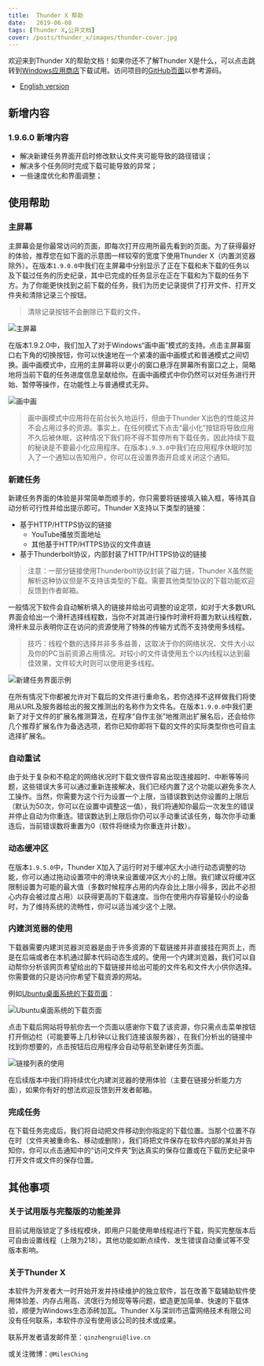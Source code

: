 ```yaml
---
title:  Thunder X 帮助
date:   2019-06-08
tags: [Thunder X,公开文档]
cover: /posts/thunder_x/images/thunder-cover.jpg
---
```


欢迎来到Thunder X的帮助文档！如果你还不了解Thunder X是什么，可以点击跳转到[Windows应用商店](https://www.microsoft.com/en-us/p/thunder-x/9njqw2wdtd43?activetab=pivot:overviewtab)下载试用。访问项目的[GitHub页面](https://github.com/MilesChing/ThunderX)以参考源码。

<!--more-->

- [English version](https://milesching.github.io/thunder-x/2019/07/25/ThunderX_en_us.html)

## 新增内容

### 1.9.6.0 新增内容

- 解决新建任务界面开启时修改默认文件夹可能导致的路径错误；
- 解决多个任务同时完成下载可能导致的异常；
- 一些速度优化和界面调整；

## 使用帮助

### 主屏幕

主屏幕会是你最常访问的页面，即每次打开应用所最先看到的页面。为了获得最好的体验，推荐您在如下面的示意图一样较窄的宽度下使用Thunder X（内置浏览器除外）。在版本`1.9.0.0`中我们在主屏幕中分别显示了正在下载和未下载的任务以及下载过任务的历史纪录，其中已完成的任务显示在正在下载和为下载的任务下方。为了你能更快找到之前下载的任务，我们为历史记录提供了打开文件、打开文件夹和清除记录三个按钮。

> 清除记录按钮不会删除已下载的文件。

![主屏幕](../images/ThunderX帮助页截图_主屏幕.png)

在版本1.9.2.0中，我们加入了对于Windows“画中画”模式的支持。点击主屏幕窗口右下角的切换按钮，你可以快速地在一个紧凑的画中画模式和普通模式之间切换。画中画模式中，应用的主屏幕将以更小的窗口悬浮在屏幕所有窗口之上，简略地将当前下载的任务进度信息呈献给你。在画中画模式中你仍然可以对任务进行开始、暂停等操作，在功能性上与普通模式无异。

![画中画](../images/ThunderX帮助页截图_画中画.png)

> 画中画模式中应用将在前台长久地运行，但由于Thunder X出色的性能这并不会占用过多的资源。事实上，在任何模式下点击“最小化”按钮将导致应用不久后被休眠，这种情况下我们将不得不暂停所有下载任务。因此持续下载的秘诀是不要最小化应用程序。在版本`1.9.3.0`中我们在应用程序休眠时加入了一个通知以告知用户，你可以在设置界面开启或关闭这个通知。

### 新建任务

新建任务界面的体验是非常简单而顺手的，你只需要将链接填入输入框，等待其自动分析可行性并给出提示即可。Thunder X支持以下类型的链接：

- 基于HTTP/HTTPS协议的链接
  - YouTube播放页面地址
  - 其他基于HTTP/HTTPS协议的文件直链
- 基于Thunderbolt协议，内部封装了HTTP/HTTPS协议的链接

> 注意：一部分链接使用Thunderbolt协议封装了磁力链，Thunder X虽然能解析这种协议但是不支持该类型的下载。需要其他类型协议的下载功能欢迎反馈到作者邮箱。

一般情况下软件会自动解析填入的链接并给出可调整的设定项，如对于大多数URL界面会给出一个滑杆选择线程数，当你不对其进行操作时滑杆将置为默认线程数，滑杆未显示表明你正在访问的资源使用了特殊的传输方式而不支持使用多线程。

> 技巧：线程个数的选择并非多多益善，这取决于你的网络状况、文件大小以及你的PC当前资源占用情况。对较小的文件请使用五个以内线程以达到最佳效果，文件较大时则可以使用更多线程。

![新建任务界面示例](../images/ThunderX帮助页截图_新增任务.jpg)

在所有情况下你都被允许对下载后的文件进行重命名，若你选择不这样做我们将使用从URL及服务器给出的报文推测出的名称作为文件名。在版本`1.9.0.0`中我们更新了对于文件的扩展名推测算法，在程序“自作主张”地推测出扩展名后，还会给你几个推荐扩展名作为备选选项，若你已知你即将下载的文件的实际类型你也可自主选择扩展名。

### 自动重试

由于处于复杂和不稳定的网络状况时下载文很件容易出现连接超时、中断等等问题，这些错误大多可以通过重新连接解决，我们已经内置了这个功能以避免多次人工操作。当然，你需要为这个行为设置一个上限，当错误数到达你设置的上限后（默认为50次，你可以在设置中调整这一值），我们将通知你最后一次发生的错误并停止自动为你重连。错误数达到上限后你仍可以手动重试该任务，每次你手动重连后，当前错误数将重置为0（软件将继续为你重连并计数）。

### 动态缓冲区

在版本`1.9.5.0`中，Thunder X加入了运行时对于缓冲区大小进行动态调整的功能，你可以通过拖动设置项中的滑块来设置缓冲区大小的上限。我们建议将缓冲区限制设置为可能的最大值（多数时候程序占用的内存会比上限小得多，因此不必担心内存会被过度占用）以获得更高的下载速度。当你在使用内存容量较小的设备时，为了维持系统的流畅性，你可以适当减少这个上限。

### 内建浏览器的使用

下载器需要内建浏览器浏览器是由于许多资源的下载链接并非直接挂在网页上，而是在后端或者在本机通过脚本代码动态生成的。使用一个内建浏览器，我们可以自动帮你分析该网页希望给出的下载链接并给出可能的文件名和文件大小供你选择。你需要做的只是访问你希望下载资源的网站。

例如[Ubuntu桌面系统的下载页面](https://www.ubuntu.com/download/desktop)：

![Ubuntu桌面系统的下载页面](../images/ThunderX帮助页截图_Ubuntu下载页面.jpg)

点击下载后网站将导航你去一个页面以感谢你下载了该资源，你只需点击菜单按钮打开侧边栏（可能要等上几秒钟以让我们连接该服务器），在我们分析出的链接中找到你想要的，点击按钮后应用程序会自动导航至新建任务页面。

![链接列表的使用](../images/ThunderX帮助页截图_链接列表.jpg)

在后续版本中我们将持续优化内建浏览器的使用体验（主要在链接分析能力方面），如果你有好的想法欢迎反馈到开发者邮箱。

### 完成任务

在下载任务完成后，我们将自动把文件移动到你指定的下载位置。当那个位置不存在时（文件夹被重命名、移动或删除），我们将把文件保存在软件内部的某处并告知你，你可以点击通知中的“访问文件夹”到达真实的保存位置或在下载历史纪录中打开文件或文件的保存位置。

## 其他事项

### 关于试用版与完整版的功能差异

目前试用版锁定了多线程模块，即用户只能使用单线程进行下载，购买完整版本后可自由设置线程（上限为218）。其他功能如断点续传、发生错误自动重试等不受版本影响。

### 关于Thunder X

本软件为开发者大一时开始开发并持续维护的独立软件，旨在改善下载辅助软件使用体验差、内存占用高、流氓行为频现等等问题，塑造更加简单、快速的下载体验，顺便为Windows生态添砖加瓦。Thunder X与深圳市迅雷网络技术有限公司没有任何联系，本软件亦没有使用该公司的技术或成果。

联系开发者请发邮件至：`qinzhengrui@live.cn`

或关注微博：`@MilesChing`
